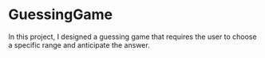 # GuessingGame
In this project, I designed a guessing game that requires the user to choose a specific range and anticipate the answer.
